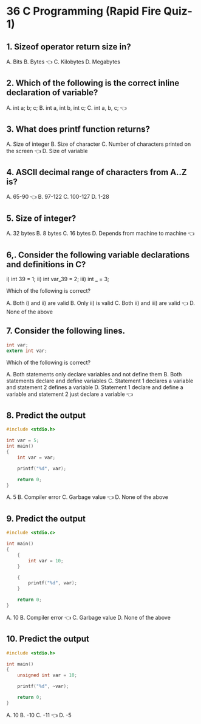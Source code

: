 # 36 C Programming (Rapid Fire Quiz-1)

## 1. Sizeof operator return size in? 

A. Bits
B. Bytes 👈
C. Kilobytes
D. Megabytes

## 2. Which of the following is the correct inline declaration of variable?

A. int a; b; c;
B. int a, int b, int c;
C. int a, b, c; 👈

## 3. What does printf function returns?

A. Size of integer
B. Size of character
C. Number of characters printed on the screen 👈
D. Size of variable

## 4. ASCII decimal range of characters from A..Z is?

A. 65-90 👈
B. 97-122
C. 100-127
D. 1-28

## 5. Size of integer?

A. 32 bytes
B. 8 bytes
C. 16 bytes
D. Depends from machine to machine 👈

## 6,. Consider the following variable declarations and definitions in C?

i) int 39 = 1;
ii) int var_39 = 2;
iii) int _ = 3;

Which of the following is correct?

A. Both i) and ii) are valid
B. Only ii) is valid
C. Both ii) and iii) are valid 👈
D. None of the above

## 7. Consider the following lines.

```c
int var;
extern int var;
```

Which of the following is correct?

A. Both statements only declare variables and not define them
B. Both statements declare and define variables
C. Statement 1 declares a variable and statement 2 defines a variable
D. Statement 1 declare and define a variable and statement 2 just declare a variable 👈

## 8. Predict the output

```c
#include <stdio.h>

int var = 5;
int main()
{
    int var = var;

    printf("%d", var);

    return 0;
}
```

A. 5
B. Compiler error
C. Garbage value 👈
D. None of the above

## 9. Predict the output

```c
#include <stdio.c>

int main()
{
    {
        int var = 10;
    }

    {
        printf("%d", var);
    }

    return 0;
}
```

A. 10
B. Compiler error 👈
C. Garbage value
D. None of the above

## 10. Predict the output

```c
#include <stdio.h>

int main()
{
    unsigned int var = 10;

    printf("%d", ~var);

    return 0;
}
```

A. 10
B. -10
C. -11 👈
D. -5

